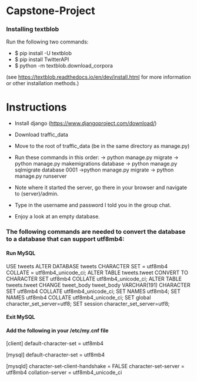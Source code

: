 # Capstone-Project

### Installing textblob

Run the following two commands:
* $ pip install -U textblob
* $ pip install TwitterAPI
* $ python -m textblob.download_corpora

(see https://textblob.readthedocs.io/en/dev/install.html for more information or other installation methods.)


# Instructions

- Install django (https://www.djangoproject.com/download/)
- Download traffic_data
- Move to the root of traffic_data (be in the same directory as manage.py)
- Run these commands in this order:
-> python manage.py migrate
-> python manage.py makemigrations database
-> python manage.py sqlmigrate database 0001
->python manage.py migrate
-> python manage.py runserver

- Note where it started the server, go there in your browser and navigate to (server)/admin.
- Type in the username and password I told you in the group chat.
- Enjoy a look at an empty database.

### The following commands are needed to convert the database to a database that can support utf8mb4:

#### Run MySQL
USE tweets
ALTER DATABASE tweets CHARACTER SET = utf8mb4 COLLATE = utf8mb4_unicode_ci;
ALTER TABLE tweets.tweet CONVERT TO CHARACTER SET utf8mb4 COLLATE utf8mb4_unicode_ci;
ALTER TABLE tweets.tweet CHANGE tweet_body tweet_body VARCHAR(191) CHARACTER SET utf8mb4 COLLATE utf8mb4_unicode_ci;
SET NAMES utf8mb4;
SET NAMES utf8mb4 COLLATE utf8mb4_unicode_ci;
SET global character_set_server=utf8;
SET session character_set_server=utf8;

#### Exit MySQL

#### Add the following in your /etc/my.cnf file
[client]
default-character-set = utf8mb4

[mysql]
default-character-set = utf8mb4

[mysqld]
character-set-client-handshake = FALSE
character-set-server = utf8mb4
collation-server = utf8mb4_unicode_ci
